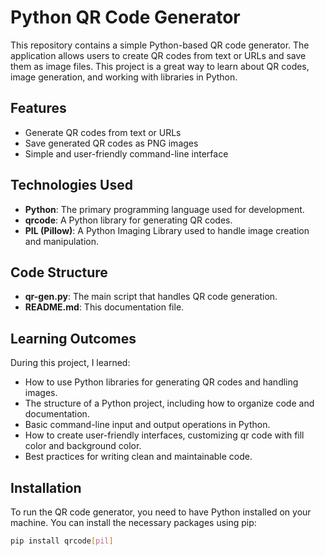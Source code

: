 

# Python QR Code Generator

This repository contains a simple Python-based QR code generator. The application allows users to create QR codes from text or URLs and save them as image files. This project is a great way to learn about QR codes, image generation, and working with libraries in Python.

## Features

- Generate QR codes from text or URLs
- Save generated QR codes as PNG images
- Simple and user-friendly command-line interface

## Technologies Used

- **Python**: The primary programming language used for development.
- **qrcode**: A Python library for generating QR codes.
- **PIL (Pillow)**: A Python Imaging Library used to handle image creation and manipulation.

## Code Structure

- **qr-gen.py**: The main script that handles QR code generation.
- **README.md**: This documentation file.

## Learning Outcomes

During this project, I learned:

- How to use Python libraries for generating QR codes and handling images.
- The structure of a Python project, including how to organize code and documentation.
- Basic command-line input and output operations in Python.
- How to create user-friendly interfaces, customizing qr code with fill color and background color.
- Best practices for writing clean and maintainable code.

## Installation

To run the QR code generator, you need to have Python installed on your machine. You can install the necessary packages using pip:

```bash
pip install qrcode[pil]
